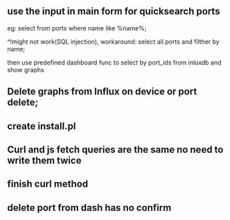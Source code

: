 ## use the input in main form for quicksearch ports

eg: select from ports where name like %name%;

^!might not work(SQL injection), workaround: select all ports and filther by name;

then use predefined dashboard func to select by port_ids from inluxdb and show graphs

## Delete graphs from Influx on device or port delete;

## create install.pl 

## Curl and js fetch queries are the same no need to write them twice

## finish curl method

## delete port from dash has no confirm

## 
